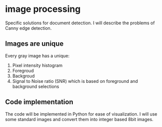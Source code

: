 # image processing
Specific solutions for document detection. I will describe the problems of Canny edge detection.

## Images are unique
Every gray image has a unique: 
1. Pixel intensity histogram
2. Foregroud
3. Backgroud
4. Signal to Noise ratio (SNR) which is based on foreground and background selections

## Code implementation
The code will be implemented in Python for ease of visualization. I will use some standard images and convert them into integer based 8bit images. 
